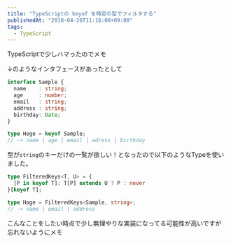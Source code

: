 ```yaml
---
title: "TypeScriptの keyof を特定の型でフィルタする"
publishedAt: "2018-04-26T11:16:00+09:00"
tags:
  - TypeScript
---
```


TypeScriptで少しハマったのでメモ

↓のようなインタフェースがあったとして

```typescript
interface Sample {
  name    : string;
  age     : number;
  email   : string;
  address : string;
  birthday: Date;
}

type Hoge = keyof Sample;
// -> name | age | email | adress | birthday
```

型が`string`のキーだけの一覧が欲しい！となったので以下のようなTypeを使いました。

```typescript
type FilteredKeys<T, U> = {
  [P in keyof T]: T[P] extends U ? P : never
}[keyof T];

type Hoge = FilteredKeys<Sample, string>;
// -> name | email | address
```

こんなことをしたい時点で少し無理やりな実装になってる可能性が高いですが
忘れないようにメモ
